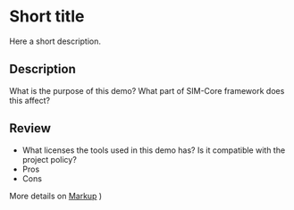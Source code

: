 # Short title

 Here a short description.

## Description
 What is the purpose of this demo?
 What part of SIM-Core framework does this affect?

## Review
  - What licenses the tools used in this demo has? Is it compatible with the project policy?
  - Pros
  - Cons


More details on  [Markup](https://github.com/adam-p/markdown-here/wiki/Markdown-Cheatsheet) )
